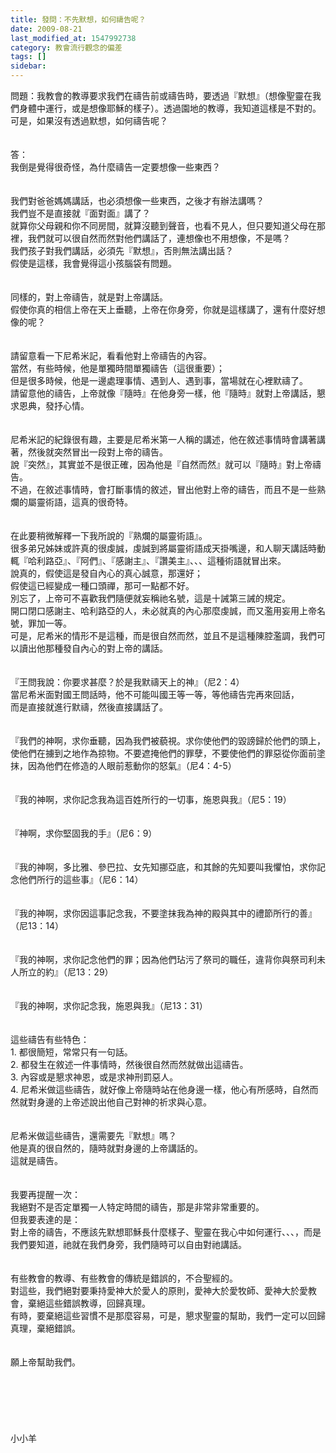 ```yaml
---
title: 發問：不先默想，如何禱告呢？
date: 2009-08-21
last_modified_at: 1547992738
category: 教會流行觀念的偏差
tags: []
sidebar: 
---
```


<p>問題：我教會的教導要求我們在禱告前或禱告時，要透過『默想』（想像聖靈在我們身體中運行，或是想像耶穌的樣子）。透過園地的教導，我知道這樣是不對的。可是，如果沒有透過默想，如何禱告呢？<!--more--><br/><br/><br/>答：<br/>我倒是覺得很奇怪，為什麼禱告一定要想像一些東西？<br/> <br/><br/>我們對爸爸媽媽講話，也必須想像一些東西，之後才有辦法講嗎？<br/>我們豈不是直接就『面對面』講了？<br/>就算你父母親和你不同房間，就算沒聽到聲音，也看不見人，但只要知道父母在那裡，我們就可以很自然而然對他們講話了，連想像也不用想像，不是嗎？<br/>我們孩子對我們講話，必須先『默想』，否則無法講出話？<br/>假使是這樣，我會覺得這小孩腦袋有問題。<br/> <br/><br/>同樣的，對上帝禱告，就是對上帝講話。<br/>假使你真的相信上帝在天上垂聽，上帝在你身旁，你就是這樣講了，還有什麼好想像的呢？<br/> <br/><br/>請留意看一下尼希米記，看看他對上帝禱告的內容。<br/>當然，有些時候，他是單獨時間單獨禱告（這很重要）；<br/>但是很多時候，他是一邊處理事情、遇到人、遇到事，當場就在心裡默禱了。<br/>請留意他的禱告，上帝就像『隨時』在他身旁一樣，他『隨時』就對上帝講話，懇求恩典，發抒心情。<br/><br/><br/>尼希米記的紀錄很有趣，主要是尼希米第一人稱的講述，他在敘述事情時會講著講著，然後就突然冒出一段對上帝的禱告。<br/>說『突然』，其實並不是很正確，因為他是『自然而然』就可以『隨時』對上帝禱告。<br/>不過，在敘述事情時，會打斷事情的敘述，冒出他對上帝的禱告，而且不是一些熟爛的屬靈術語，這真的很奇特。<br/><br/><br/>在此要稍微解釋一下我所說的『熟爛的屬靈術語』。<br/>很多弟兄姊妹或許真的很虔誠，虔誠到將屬靈術語成天掛嘴邊，和人聊天講話時動輒『哈利路亞』、『阿們』、『感謝主』、『讚美主』、、、這種術語就冒出來。<br/>說真的，假使這是發自內心的真心誠意，那還好；<br/>假使這已經變成一種口頭禪，那可一點都不好。<br/>別忘了，上帝可不喜歡我們隨便就妄稱祂名號，這是十誡第三誡的規定。<br/>開口閉口感謝主、哈利路亞的人，未必就真的內心那麼虔誠，而又濫用妄用上帝名號，罪加一等。<br/>可是，尼希米的情形不是這種，而是很自然而然，並且不是這種陳腔濫調，我們可以讀出他那種發自內心的對上帝的講話。<br/><br/><br/>『王問我說：你要求甚麼？於是我默禱天上的神』（尼2：4）<br/>當尼希米面對國王問話時，他不可能叫國王等一等，等他禱告完再來回話，<br/>而是直接就進行默禱，然後直接講話了。<br/><br/><br/>『我們的神啊，求你垂聽，因為我們被藐視。求你使他們的毀謗歸於他們的頭上，使他們在擄到之地作為掠物。不要遮掩他們的罪孽，不要使他們的罪惡從你面前塗抹，因為他們在修造的人眼前惹動你的怒氣』（尼4：4-5）<br/><br/><br/>『我的神啊，求你記念我為這百姓所行的一切事，施恩與我』（尼5：19）<br/><br/><br/>『神啊，求你堅固我的手』（尼6：9）<br/><br/><br/>『我的神啊，多比雅、參巴拉、女先知挪亞底，和其餘的先知要叫我懼怕，求你記念他們所行的這些事』（尼6：14）<br/><br/><br/>『我的神啊，求你因這事記念我，不要塗抹我為神的殿與其中的禮節所行的善』（尼13：14）<br/><br/><br/>『我的神啊，求你記念他們的罪；因為他們玷污了祭司的職任，違背你與祭司利未人所立的約』（尼13：29）<br/><br/><br/>『我的神啊，求你記念我，施恩與我』（尼13：31）<br/><br/><br/>這些禱告有些特色：<br/>1.	都很簡短，常常只有一句話。<br/>2.	都發生在敘述一件事情時，然後很自然而然就做出這禱告。<br/>3.	內容或是懇求神恩，或是求神刑罰惡人。<br/>4.	尼希米做這些禱告，就好像上帝隨時站在他身邊一樣，他心有所感時，自然而然就對身邊的上帝述說出他自己對神的祈求與心意。<br/><br/><br/>尼希米做這些禱告，還需要先『默想』嗎？ <br/>他是真的很自然的，隨時就對身邊的上帝講話的。<br/>這就是禱告。<br/><br/><br/>我要再提醒一次：<br/>我絕對不是否定單獨一人特定時間的禱告，那是非常非常重要的。<br/>但我要表達的是：<br/>對上帝的禱告，不應該先默想耶穌長什麼樣子、聖靈在我心中如何運行、、、，而是我們要知道，祂就在我們身旁，我們隨時可以自由對祂講話。<br/> <br/><br/>有些教會的教導、有些教會的傳統是錯誤的，不合聖經的。<br/>對這些，我們絕對要秉持愛神大於愛人的原則，愛神大於愛牧師、愛神大於愛教會，棄絕這些錯誤教導，回歸真理。<br/>有時，要棄絕這些習慣不是那麼容易，可是，懇求聖靈的幫助，我們一定可以回歸真理，棄絕錯誤。<br/><br/><br/>願上帝幫助我們。<br/><br/><br/><br/><br/><br/><br/>小小羊<br/>
</p>